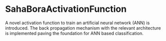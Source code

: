 # SahaBoraActivationFunction
A novel activation function to train an artificial neural network (ANN) is introduced. The back propagation mechanism with the relevant architecture is implemented paving the foundation for ANN based classification.
